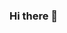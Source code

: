 ### Hi there 👋

<!--
**Muktadirul675/Muktadirul675** is a ✨ _special_ ✨ repository because its `README.md` (this file) appears on your GitHub profile.

Here are some ideas to get you started:

-  😄 I'm MD Muktadirul Islam Mahi 
- 🔭 I’m currently working on BOC web project.
- 🌱 I’m currently learning Python advanced.
- 👯 I’m looking to collaborate on clubs/organizations project
- 💬 Ask me about Programming stuffs.
- 📫 How to reach me: Mail: muktadirul.05@gmail.com
- 😄 
- ⚡ Fun fact: I am active but lazy🙃
-->
